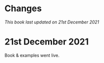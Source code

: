 # Changes

_This book last updated on 21st December 2021_

# 21st December 2021

Book & examples went live.